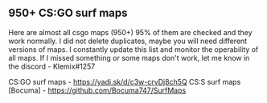 ## 950+ CS:GO surf maps

Here are almost all csgo maps (950+) 95% of them are checked and they work normally. 
I did not delete duplicates, maybe you will need different versions of maps. I constantly update this list and monitor the operability of all maps. 
If I missed something or some maps don't work, let me know in the discord - Klemix#1257

CS:GO surf maps - https://yadi.sk/d/c3w-crvDj8ch5Q
CS:S surf maps [Bocuma] - https://github.com/Bocuma747/SurfMaps
